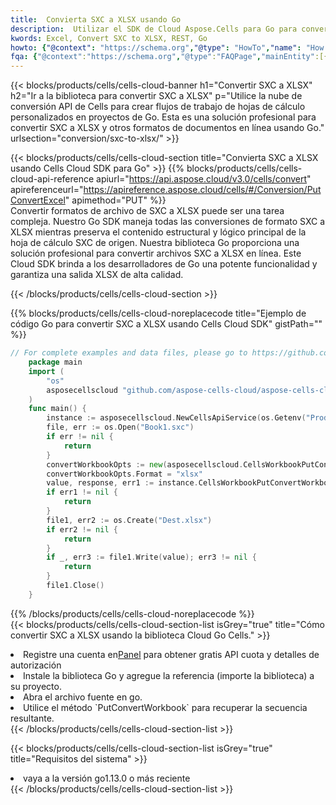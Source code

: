 ```yaml
---
title:  Convierta SXC a XLSX usando Go
description:  Utilizar el SDK de Cloud Aspose.Cells para Go para convertir un archivo de formato SXC a un archivo de formato XLSX.
kwords: Excel, Convert SXC to XLSX, REST, Go
howto: {"@context": "https://schema.org","@type": "HowTo","name": "How to convert SXC to XLSX using the Cells Cloud Go library.","description": "How to convert SXC to XLSX using the Cells Cloud Go library.","image": {"@type": "ImageObject"},"url": "/go/conversion/sxc-to-xlsx/","step": [{ "@type": "HowToStep","name": "How to convert SXC to XLSX using the Cells Cloud Go library. step 1", "image": {"@type": "ImageObject",},"url": "/go/conversion/sxc-to-xlsx/","text": "Register an account at <a href='https://dashboard.aspose.cloud/'>Dashboard</a> to get free API quota & authorization details",},{ "@type": "HowToStep","name": "How to convert SXC to XLSX using the Cells Cloud Go library. step 1", "image": {"@type": "ImageObject",},"url": "/go/conversion/sxc-to-xlsx/","text": "Install Go library and add the reference (import the library) to your project.",},{ "@type": "HowToStep","name": "How to convert SXC to XLSX using the Cells Cloud Go library. step 1", "image": {"@type": "ImageObject",},"url": "/go/conversion/sxc-to-xlsx/","text": "Open the source file in go.",},{ "@type": "HowToStep","name": "How to convert SXC to XLSX using the Cells Cloud Go library. step 1", "image": {"@type": "ImageObject",},"url": "/go/conversion/sxc-to-xlsx/","text": "Use the `PutConvertWorkbook` method to retrieve the resulting stream.",}, ],"supply": {"@type": "HowToSupply","name": "document"},"tool": [{"@type": "HowToTool","name": "Goland, Visual Studio Code, Eclipse"},{"@type": "HowToTool","name": "Aspose Cells"}],"totalTime": "PT6M"}
fqa: {"@context":"https://schema.org","@type":"FAQPage","mainEntity":[{"@type":"Question","name":"Why convert file formats in C# using REST API?","acceptedAnswer":{"@type":"Answer","text":"Documents are encoded in many ways, and some files may be incompatible with the software you use. To open and read such files, just convert them to appropriate file formats.<br/><ol><li>Install .NET SDK and add the reference (import the library) to your project.</li><li>Open the source file in C# using REST API.</li><li>Call the PutConvertWorkbookRequest() method, passing an output filename with required extension.</li><li>Get the result of conversion as a separate file.</li></ol>"}},{"@type":"Question","name":"What file formats can I convert with your C# library?","acceptedAnswer":{"@type":"Answer","text":"We support a variety of file formats for conversion using .NET library, including XLSX, Excel, xls , PDF, CSV, HTML, Markdown, XML, PNG, JPG, TIFF, Json, TXT and many more."}},{"@type":"Question","name":"What is the maximum allowed file size for conversion using this .NET library?","acceptedAnswer":{"@type":"Answer","text":"There are no file size limits for format conversions using .NET library."}}]}
---
```

{{< blocks/products/cells/cells-cloud-banner h1="Convertir SXC a XLSX" h2="Ir a la biblioteca para convertir SXC a XLSX" p="Utilice la nube de conversión API de Cells para crear flujos de trabajo de hojas de cálculo personalizados en proyectos de Go. Esta es una solución profesional para convertir SXC a XLSX y otros formatos de documentos en línea usando Go." urlsection="conversion/sxc-to-xlsx/" >}}

{{< blocks/products/cells/cells-cloud-section title="Convierta SXC a XLSX usando Cells Cloud SDK para Go" >}}
{{% blocks/products/cells/cells-cloud-api-reference apiurl="https://api.aspose.cloud/v3.0/cells/convert" apireferenceurl="https://apireference.aspose.cloud/cells/#/Conversion/PutConvertExcel" apimethod="PUT" %}}
<br/>
Convertir formatos de archivo de SXC a XLSX puede ser una tarea compleja. Nuestro Go SDK maneja todas las conversiones de formato SXC a XLSX mientras preserva el contenido estructural y lógico principal de la hoja de cálculo SXC de origen. Nuestra biblioteca Go proporciona una solución profesional para convertir archivos SXC a XLSX en línea. Este Cloud SDK brinda a los desarrolladores de Go una potente funcionalidad y garantiza una salida XLSX de alta calidad.

{{< /blocks/products/cells/cells-cloud-section >}}

{{% blocks/products/cells/cells-cloud-noreplacecode title="Ejemplo de código Go para convertir SXC a XLSX usando Cells Cloud SDK" gistPath="" %}}
 
```go
// For complete examples and data files, please go to https://github.com/aspose-cells-cloud/aspose-cells-cloud-go/
    package main
    import (
	    "os"
	    asposecellscloud "github.com/aspose-cells-cloud/aspose-cells-cloud-go/v22"
    )
    func main() {
	    instance := asposecellscloud.NewCellsApiService(os.Getenv("ProductClientId"), os.Getenv("ProductClientSecret"))
	    file, err := os.Open("Book1.sxc")
	    if err != nil {
		    return
	    }
	    convertWorkbookOpts := new(asposecellscloud.CellsWorkbookPutConvertWorkbookOpts)
	    convertWorkbookOpts.Format = "xlsx"
	    value, response, err1 := instance.CellsWorkbookPutConvertWorkbook(file, convertWorkbookOpts)
	    if err1 != nil {
		    return
	    }
	    file1, err2 := os.Create("Dest.xlsx")
	    if err2 != nil {
		    return
	    }
	    if _, err3 := file1.Write(value); err3 != nil {
		    return
	    }
	    file1.Close()
    }
```
 
{{% /blocks/products/cells/cells-cloud-noreplacecode %}}
<br/>
{{< blocks/products/cells/cells-cloud-section-list isGrey="true" title="Cómo convertir SXC a XLSX usando la biblioteca Cloud Go Cells." >}}
<li> Registre una cuenta en<a href="https://dashboard.aspose.cloud/">Panel</a> para obtener gratis API cuota y detalles de autorización</li>
<li>Instale la biblioteca Go y agregue la referencia (importe la biblioteca) a su proyecto.</li>
<li>Abra el archivo fuente en go.</li>
<li>Utilice el método `PutConvertWorkbook` para recuperar la secuencia resultante.</li>
{{< /blocks/products/cells/cells-cloud-section-list >}}

{{< blocks/products/cells/cells-cloud-section-list isGrey="true" title="Requisitos del sistema" >}}
<li>vaya a la versión go1.13.0 o más reciente</li>
{{< /blocks/products/cells/cells-cloud-section-list >}}
